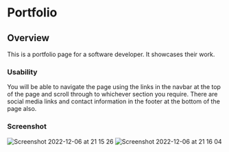 # Portfolio

## Overview

This is a portfolio page for a software developer. It showcases their work.

### Usability

You will be able to navigate the page using the links in the navbar at the top of the page and scroll through to whichever section you require. There are social media links and contact information in the footer at the bottom of the page also. 

### Screenshot
![Screenshot 2022-12-06 at 21 15 26](https://user-images.githubusercontent.com/117308737/206024857-0252a9da-4045-4832-970d-7e6dce77f2f6.png)
![Screenshot 2022-12-06 at 21 16 04](https://user-images.githubusercontent.com/117308737/206024871-8b95972a-a6ce-4d2f-a27e-e3316f2ca019.png)
